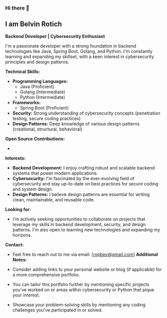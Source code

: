 ### Hi there 👋
## I am Belvin Rotich

**Backend Developer | Cybersecurity Enthusiast**

I'm a passionate developer with a strong foundation in backend technologies like Java, Spring Boot, Golang, and Python. I'm constantly learning and expanding my skillset, with a keen interest in cybersecurity principles and design patterns. 

**Technical Skills:**

* **Programming Languages:**
    * Java (Proficient)
    * Golang (Intermediate)
    * Python (Intermediate)
* **Frameworks:**
    * Spring Boot (Proficient)
* **Security:** Strong understanding of cybersecurity concepts (penetration testing, secure coding practices)
* **Design Patterns:** Deep knowledge of various design patterns (creational, structural, behavioral)

**Open Source Contributions:**

* 

**Interests:**

* **Backend Development:** I enjoy crafting robust and scalable backend systems that power modern applications.
* **Cybersecurity:** I'm fascinated by the ever-evolving field of cybersecurity and stay up-to-date on best practices for secure coding and system design.
* **Design Patterns:** I believe design patterns are essential for writing clean, maintainable, and reusable code.

**Looking for:**

* I'm actively seeking opportunities to collaborate on projects that leverage my skills in backend development, security, and design patterns. I'm also open to learning new technologies and expanding my horizons.

**Contact:**

* Feel free to reach out to me via email: [ropbev@gmail.com] 
**Additional Notes:**

* Consider adding links to your personal website or blog (if applicable) for a more comprehensive portfolio.
* You can tailor this portfolio further by mentioning specific projects you've worked on or areas within cybersecurity or Python that pique your interest.
* Showcase your problem-solving skills by mentioning any coding challenges you've participated in or solved.


<!--
**22Bev/22Bev** is a ✨ _special_ ✨ repository because its `README.md` (this file) appears on your GitHub profile.

Here are some ideas to get you started:

- 🔭 I’m currently working on ...
- 🌱 I’m currently learning ...
- 👯 I’m looking to collaborate on ...
- 🤔 I’m looking for help with ...
- 💬 Ask me about ...
- 📫 How to reach me: ...
- 😄 Pronouns: ...
- ⚡ Fun fact: ...
-->
